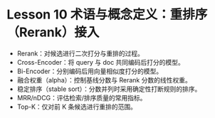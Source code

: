 # Lesson 10 术语与概念定义：重排序（Rerank）接入

- Rerank：对候选进行二次打分与重排的过程。
- Cross-Encoder：将 query 与 doc 共同编码后打分的模型。
- Bi-Encoder：分别编码后用向量相似度打分的模型。
- 融合权重（alpha）：控制基线分数与 Rerank 分数的线性权重。
- 稳定排序（stable sort）：分数并列时采用确定性打断规则的排序。
- MRR/nDCG：评估检索/排序质量的常用指标。
- Top-K：仅对前 K 条候选进行重排的范围。